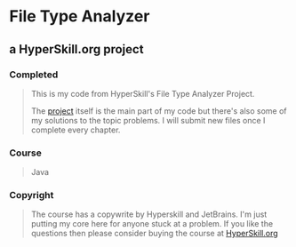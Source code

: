
# File Type Analyzer #

## a HyperSkill.org project ##
### Completed ###

> This is my code from HyperSkill's File Type Analyzer Project.
>
> The [project](https://github.com/shadow006tr/File-Type-Analyzer---My-Solutions---HyperSkill.org/tree/master/Project/src/analyzer) itself is the main part of my code but there's also some of my solutions to the topic problems.
> I will submit new files once I complete every chapter.



### **Course** ###

> Java

### **Copyright** ###

> The course has a copywrite by Hyperskill and JetBrains. I'm just putting my core here for anyone stuck at a problem.
> If you like the questions then please consider buying the course at [HyperSkill.org](https://hyperskill.org/)
